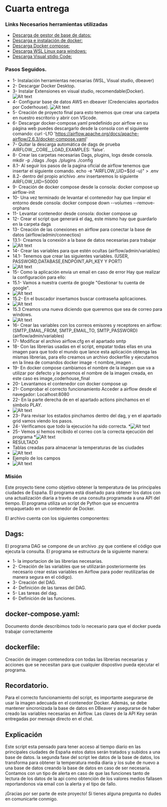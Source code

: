 # Cuarta entrega

### Links Necesarios herramientas utilizadas 

* [Descarga de gestor de base de datos:](https://dbeaver.io/download/)
* [Descarga e instalación de docker:](https://www.docker.com/products/docker-desktop/)
* [Descarga Docker compose:](https://airflow.apache.org/docs/apache-airflow/stable/howto/docker-compose/index.html)
* [Descarga WSL Linux para windows:](https://learn.microsoft.com/es-es/windows/wsl/install)
* [Descarga Visual stidio Code:](https://code.visualstudio.com/)

### Pasos Seguidos.
* 1- Instalación herramientas necesarias (WSL, Visual studio, dbeaver)
* 2- Descargar Docker Desktop.
* 3- Instalar Extensiones en visual studio, recomendable(Docker).
![Alt text](./fotos/image-1.png)
* 4- Configurar base de datos AWS en dbeaver (Credenciales aportados por Coderhouse).
![Alt text](./fotos/image-2.png)
* 5- Creación de proyecto final para esto tenemos que crear una carpeta en nuestro escritorio y abrir con VScode.
* 6- Descargar docker-compose.yaml predefinido por airflow en su página web puedes descargarlo desde la consola con el siguiente comando: curl -LfO 'https://airflow.apache.org/docs/apache-airflow/2.6.3/docker-compose.yaml'
* 7- Quitar la descarga automática de dags de prueba AIRFLOW__CORE__LOAD_EXAMPLES: 'false'.
* 8- Crear las carpetas necesarias Dags, plugins, logs desde consola. mkdir -p ./dags ./logs ./plugins ./config
* 8.1- Al seguir los pasos de la pagina oficial de airflow tenemos que insertar el siguiente comando. echo -e "AIRFLOW_UID=$(id -u)" > .env
* 8.2- dentro del propio arichivo .env insertaremos lo siguiente AIRFLOW_UID=50000
* 9- Creación de docker compose desde la consola: docker compose up airflow-init
* 10- Una vez terminado de levantar el contenedor hay que limpiar el entorno desde consola: docker compose down --volumes --remove-orphans
* 11- Levantar contenedor desde consola: docker compose up
* 12- Crear el script que generará el dag, este mismo hay que guardarlo en la carpeta dags
* 13- Creación de las conexiones en airflow para conectar la base de datos (airflow/admin/connectios)
* 13.1- Creamos la conexión a la base de datos necesarias para trabajar
* ![Alt text](./fotos/image.png)
* 14- Crear las variables para que estén ocultas (airflow/admin/variables)
* 14.1- Tenemos que crear las siguientes variables. (USER, PASSWORD,DATABASE,ENDPOINT,API_KEY Y PORT)
* ![Alt text](./fotos/image-3.png)
* 15- Como la aplicación envia un email en caso de error Hay que realizar la configuración para ello:
* 15.1- Vamos a nuestra cuenta de google "Gestionar tu cuenta de google".
* ![Alt text](./fotos/image-4.png)
* 15.2- En el buscador insertamos buscar contraseña aplicaciones.
* ![Alt text](./fotos/image-5.png)  
* 15.3 Creamos una nueva diciendo que queremos que sea de correo para windows.
* ![Alt text](./fotos/image-6.png) 
* 16- Crear las variables con los correos emisores y receptores en airflow:(SMTP_EMAIL_FROM, SMTP_EMAIL_TO,  SMTP_PASSWORD) (airflow/admin/variables) 
* 17- Modificar el archivo airflow.cfg en el apartado smtp 
* 18- Con las librerias usadas en el script, empatar todas ellas en una imagen para que todo el mundo que lance esta aplicación obtenga las mismas librerias, para ello creamos un archivo dockerfile y ejecutamos en la linea de comandos docker image -t nombre_imagen .
* 19- En docker compose cambiamos el nombre de la imagen que va a utilizar por defecto y le ponemos el nombre de la imagen creada, en este caso es image_coderhouse_final
* 20- Levantamos el contenedor con docker compose up 
* 21- Comprobar el correcto funcionamiento Acceder a airflow desde el navegador: Localhost:8080
* 22- En la parte derecha de en el apartado actions pinchamos en el simbolo PLAY.
* ![Alt text](./fotos/image-7.png)
* 23- Para revisar los estados pinchamos dentro del dag, y en el apartado grid vamos viendo los pasos.
* 24- Verificamos que todo la ejecución ha sido correcta.
*![Alt text](./fotos/image-10.png)
* 25- Vemos si hemos recibido el correo con la correcta ejecución del programa
*![Alt text](./fotos/image-11.png)
* RESULTADO
* Tablas creadas para almacenar la temperaturas de las ciudades
* ![Alt text](./fotos/image-8.png)
* Ejemplo de los campos 
* ![Alt text](./fotos/image-13.png)


### Misión
Este proyecto tiene como objetivo obtener la temperatura de las principales ciudades de España. El programa está diseñado para obtener los datos con una actualización diaria a través de una consulta programada a una API del tiempo. El programa utiliza un script de Python que se encuentra empaquetado en un contenedor de Docker.

El archivo cuenta con los siguientes componentes:

## Dags: 
El programa DAG se compone de un archivo .py que contiene el código que ejecuta la consulta. El programa se estructura de la siguiente manera: 
* 1- la importacion de las librerias necesarias.
* 2- Creación de las variables que se utilizarán posteriormente (es necesario crear estas variables en Airflow para poder reutilizarlas de manera segura en el código). 
* 3- Creación del DAG. 
* 4- Definición de las tareas del DAG. 
* 5- Las tareas del dag. 
* 6- Definición de las funciones.

## docker-compose.yaml:
Documento donde describimos todo lo necesario para que el docker pueda trabajar correctamente

## dockerfile:
Creación de imagen contenedora con todas las librerias necesarias y acciones que se necesitan para que cualquier dispostivo pueda ejecutar el programa.

## Recordatorio.
Para el correcto funcionamiento del script, es importante asegurarse de usar la imagen adecuada en el contenedor Docker. Además, se debe mantener sincronizada la base de datos en DBeaver y asegurarse de haber creado las variables necesarias en Airflow. Las claves de la API Key serán entregadas por mensaje directo en el chat.

## Explicación
Este script esta pensado para tener acceso al tiempo diario en las principales ciudades de España estos datos serán tratados y subidos a una base de datos. la segunda fase del script lee datos de la base de datos, los transforma para obtener la temperatura media diaria y los sube de nuevo a una base de datos  creando la base de datos en caso de ser necesaria.
Contamos con un tipo de alerta en caso de que las funciones tanto de lectura de los datos de la api como obtención de los valores medios fallasen reportandonos via email con la alerta y el tipo de fallo.

¡Gracias por ser parte de este proyecto! Si tienes alguna pregunta no dudes en comunicarte conmigo.
